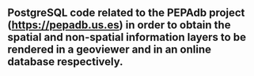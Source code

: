 ## PostgreSQL code related to the PEPAdb project (https://pepadb.us.es) in order to obtain the spatial and non-spatial information layers to be rendered in a geoviewer and in an online database respectively. 